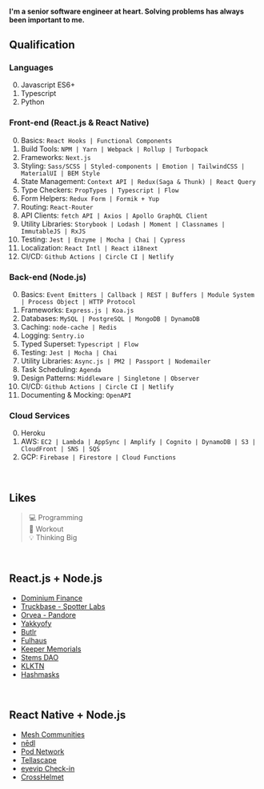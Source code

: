 #### I'm a senior software engineer at heart. Solving problems has always been important to me.

## Qualification
### Languages
  0. Javascript ES6+
  1. Typescript
  2. Python

### Front-end (React.js & React Native)
  0. Basics: `React Hooks | Functional Components`
  1. Build Tools: `NPM | Yarn | Webpack | Rollup | Turbopack`
  2. Frameworks: `Next.js`
  3. Styling: `Sass/SCSS | Styled-components | Emotion | TailwindCSS | MaterialUI | BEM Style`
  4. State Management: `Context API | Redux(Saga & Thunk) | React Query`
  5. Type Checkers: `PropTypes | Typescript | Flow`
  6. Form Helpers: `Redux Form | Formik + Yup`
  7. Routing: `React-Router`
  8. API Clients: `fetch API | Axios | Apollo GraphQL Client`
  9. Utility Libraries: `Storybook | Lodash | Moment | Classnames | ImmutableJS | RxJS`
  10. Testing: `Jest | Enzyme | Mocha | Chai | Cypress`
  11. Localization: `React Intl | React i18next`
  12. CI/CD: `Github Actions | Circle CI | Netlify`

### Back-end (Node.js)
  0. Basics: `Event Emitters | Callback | REST | Buffers | Module System | Process Object | HTTP Protocol`
  1. Frameworks: `Express.js | Koa.js`
  2. Databases: `MySQL | PostgreSQL | MongoDB | DynamoDB`
  3. Caching: `node-cache | Redis`
  4. Logging: `Sentry.io`
  5. Typed Superset: `Typescript | Flow`
  6. Testing: `Jest | Mocha | Chai`
  7. Utility Libraries: `Async.js | PM2 | Passport | Nodemailer`
  8. Task Scheduling: `Agenda`
  9. Design Patterns: `Middleware | Singletone | Observer`
  10. CI/CD: `Github Actions | Circle CI | Netlify`
  11. Documenting & Mocking: `OpenAPI`

### Cloud Services
  0. Heroku
  1. AWS: `EC2 | Lambda | AppSync | Amplify | Cognito | DynamoDB | S3 | CloudFront | SNS | SQS`
  2. GCP: `Firebase | Firestore | Cloud Functions`
<br />

## Likes
> 💻 Programming <br />
> 💪 Workout <br />
> 💡 Thinking Big <br />

<br />

## React.js + Node.js
- [Dominium Finance](https://dominium.finance)
- [Truckbase - Spotter Labs](https://truckbase.ai/)
- [Orvea - Pandore](https://www.orvea.io/)
- [Yakkyofy](https://www.yakkyofy.com)
- [Butlr](https://butlr.io)
- [Fulhaus](https://fulhaus.com)
- [Keeper Memorials](https://www.mykeeper.com/)
- [Stems DAO](https://www.stemsdao.com/)
- [KLKTN](https://klktn.com)
- [Hashmasks](https://thehashmasks.com)

<br />

## React Native + Node.js
- [Mesh Communities](https://apps.apple.com/us/app/mesh-communities/id1473534230)
- [nēdl](https://apps.apple.com/us/app/n%C4%93dl-find-voices-be-heard/id1367332698)
- [Pod Network](https://apps.apple.com/us/app/pod-network/id1481372679?ls=1)
- [Tellascape](https://apps.apple.com/us/app/tellascape/id1462461606)
- [eyevip Check-in](https://apps.apple.com/tt/app/eyevip-check-in/id1471634873)
- [CrossHelmet](https://apps.apple.com/tt/app/crosshelmet/id1471310161)
